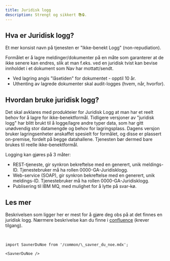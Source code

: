 ```yaml
---
title: Juridisk logg
description: Strengt og sikkert 📚🔒.
---
```


## Hva er Juridisk logg?

Et mer konsist navn på tjenesten er "Ikke-benekt Logg" (non-repudiation).

Formålet er å lagre meldinger/dokumenter på en måte som garanterer at de ikke senere kan endres,
slik at man f.eks. ved en juridisk tvist kan bevise innholdet i et dokument som Nav har mottatt/sendt.

- Ved lagring angis "låsetiden" for dokumentet - opptil 10 år.
- Uthenting av lagrede dokumenter skal audit-logges (hvem, når, hvorfor).

## Hvordan bruke juridisk logg?

Det skal avklares med produkteier for Juridisk Logg at man har et reelt behov for å lagre for ikke-benektformål.
Tidligere versjoner av "juridisk logg" har blitt brukt til å logge/lagre andre typer data, som har gitt unødvendig stor datamengde og behov for lagringsplass.
Dagens versjon bruker lagringsenheter anskaffet spesielt for formålet, og disse er plassert on-premise, fordelt på begge datahallene.
Tjenesten bør dermed bare brukes til reelle ikke-benektformål.

Logging kan gjøres på 3 måter:

- REST-tjeneste, gir synkron bekreftelse med en generert, unik meldings-ID. Tjenestebruker må ha rollen 0000-GA-Juridisklogg.
- Web-service (SOAP), gir synkron bekreftelse med en generert, unik meldings-ID. Tjenestebruker må ha rollen 0000-GA-Juridisklogg.
- Publisering til IBM MQ, med mulighet for å lytte på svar-kø.

## Les mer

Beskrivelsen som ligger her er mest for å gjøre deg obs på at det finnes en juridisk logg. Nærmere beskrivelse kan du finne i [confluence](https://confluence.adeo.no/display/KES/Juridisk+Logg+-+Designdokument) (krever tilgang).

<br />

```mdx-code-block
import SavnerDuNoe from '/common/\_savner_du_noe.mdx';

<SavnerDuNoe />
```

